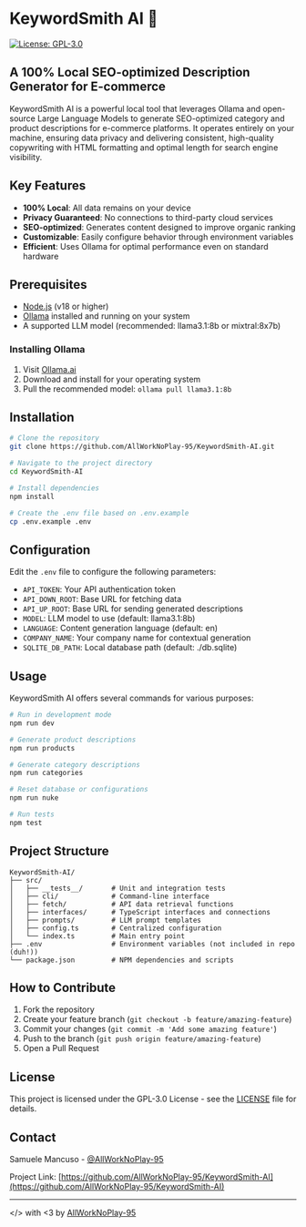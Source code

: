 # KeywordSmith AI 🧠

[![License: GPL-3.0](https://img.shields.io/badge/License-GPL--3.0-blue.svg)](https://www.gnu.org/licenses/gpl-3.0)

## A 100% Local SEO-optimized Description Generator for E-commerce

KeywordSmith AI is a powerful local tool that leverages Ollama and open-source Large Language Models to generate
SEO-optimized category and product descriptions for e-commerce platforms. It operates entirely on your machine,
ensuring data privacy and delivering consistent, high-quality copywriting with HTML formatting and optimal length
for search engine visibility.

## Key Features

- **100% Local**: All data remains on your device
- **Privacy Guaranteed**: No connections to third-party cloud services
- **SEO-optimized**: Generates content designed to improve organic ranking
- **Customizable**: Easily configure behavior through environment variables
- **Efficient**: Uses Ollama for optimal performance even on standard hardware

## Prerequisites

- [Node.js](https://nodejs.org/) (v18 or higher)
- [Ollama](https://ollama.ai/) installed and running on your system
- A supported LLM model (recommended: llama3.1:8b or mixtral:8x7b)

### Installing Ollama

1. Visit [Ollama.ai](https://ollama.ai/)
2. Download and install for your operating system
3. Pull the recommended model: `ollama pull llama3.1:8b`

## Installation

```bash
# Clone the repository
git clone https://github.com/AllWorkNoPlay-95/KeywordSmith-AI.git

# Navigate to the project directory
cd KeywordSmith-AI

# Install dependencies
npm install

# Create the .env file based on .env.example
cp .env.example .env
```

## Configuration

Edit the `.env` file to configure the following parameters:

- `API_TOKEN`: Your API authentication token
- `API_DOWN_ROOT`: Base URL for fetching data
- `API_UP_ROOT`: Base URL for sending generated descriptions
- `MODEL`: LLM model to use (default: llama3.1:8b)
- `LANGUAGE`: Content generation language (default: en)
- `COMPANY_NAME`: Your company name for contextual generation
- `SQLITE_DB_PATH`: Local database path (default: ./db.sqlite)

## Usage

KeywordSmith AI offers several commands for various purposes:

```bash
# Run in development mode
npm run dev

# Generate product descriptions
npm run products

# Generate category descriptions
npm run categories

# Reset database or configurations
npm run nuke

# Run tests
npm test
```

## Project Structure

```
KeywordSmith-AI/
├── src/
│   ├── __tests__/       # Unit and integration tests
│   ├── cli/             # Command-line interface
│   ├── fetch/           # API data retrieval functions
│   ├── interfaces/      # TypeScript interfaces and connections
│   ├── prompts/         # LLM prompt templates
│   ├── config.ts        # Centralized configuration
│   └── index.ts         # Main entry point
├── .env                 # Environment variables (not included in repo (duh!))
└── package.json         # NPM dependencies and scripts
```

## How to Contribute

1. Fork the repository
2. Create your feature branch (`git checkout -b feature/amazing-feature`)
3. Commit your changes (`git commit -m 'Add some amazing feature'`)
4. Push to the branch (`git push origin feature/amazing-feature`)
5. Open a Pull Request

## License

This project is licensed under the GPL-3.0 License - see the [LICENSE](LICENSE) file for details.

## Contact

Samuele Mancuso - [@AllWorkNoPlay-95](https://github.com/AllWorkNoPlay-95)

Project Link: [https://github.com/AllWorkNoPlay-95/KeywordSmith-AI](https://github.com/AllWorkNoPlay-95/KeywordSmith-AI)

---

</> with <3 by [AllWorkNoPlay-95](https://github.com/AllWorkNoPlay-95)